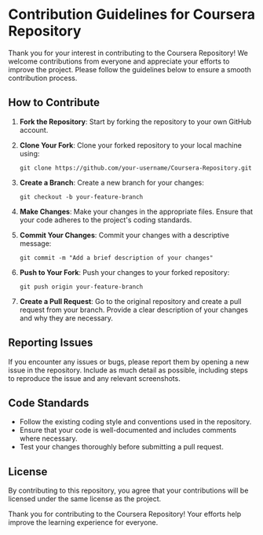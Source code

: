 # Contribution Guidelines for Coursera Repository

Thank you for your interest in contributing to the Coursera Repository! We welcome contributions from everyone and appreciate your efforts to improve the project. Please follow the guidelines below to ensure a smooth contribution process.

## How to Contribute

1. **Fork the Repository**: Start by forking the repository to your own GitHub account.

2. **Clone Your Fork**: Clone your forked repository to your local machine using:
   ```
   git clone https://github.com/your-username/Coursera-Repository.git
   ```

3. **Create a Branch**: Create a new branch for your changes:
   ```
   git checkout -b your-feature-branch
   ```

4. **Make Changes**: Make your changes in the appropriate files. Ensure that your code adheres to the project's coding standards.

5. **Commit Your Changes**: Commit your changes with a descriptive message:
   ```
   git commit -m "Add a brief description of your changes"
   ```

6. **Push to Your Fork**: Push your changes to your forked repository:
   ```
   git push origin your-feature-branch
   ```

7. **Create a Pull Request**: Go to the original repository and create a pull request from your branch. Provide a clear description of your changes and why they are necessary.

## Reporting Issues

If you encounter any issues or bugs, please report them by opening a new issue in the repository. Include as much detail as possible, including steps to reproduce the issue and any relevant screenshots.

## Code Standards

- Follow the existing coding style and conventions used in the repository.
- Ensure that your code is well-documented and includes comments where necessary.
- Test your changes thoroughly before submitting a pull request.

## License

By contributing to this repository, you agree that your contributions will be licensed under the same license as the project.

Thank you for contributing to the Coursera Repository! Your efforts help improve the learning experience for everyone.